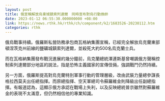 ```yaml
---
layout: post
title: 俄宣稱解放烏東城鎮索列達爾　同時宣布對烏行動換帥
date: 2023-01-12 06:55:30.000000000 +08:00
link: https://news.rthk.hk/rthk/ch/component/k2/1683526-20230112.htm
categories: rthk
---
```


俄烏戰事持續。俄羅斯私營防務承包商瓦格納集團宣稱，已經完全解放烏克蘭東部頓涅茨克州前線的鹽礦城鎮索列達爾，並殺死大約500名烏克蘭士兵。

而在瓦格納集團發布戰況進展的幾分鐘前，烏克蘭總統澤連斯基曾嘲諷俄方聲稱控制索列達爾部分地區的說法，指是恐怖主義國家的宣傳伎倆，強調戰鬥仍然持續。

另一方面，俄羅斯提高對烏克蘭特別軍事行動的管理層級，改由武裝力量總參謀長格拉西莫夫出任總指揮。而原總指揮、空天軍總司令蘇羅維金則降級出任副總指揮。有報道認為，這顯示俄方承認在戰場上失利，以及反映總統普京雖然對蘇羅維金的表現不太滿意，但仍然相信他的專業知識。
